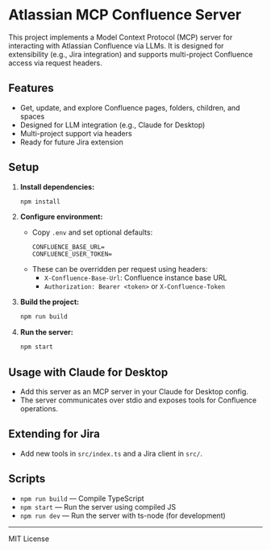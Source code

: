 # Atlassian MCP Confluence Server

This project implements a Model Context Protocol (MCP) server for interacting with Atlassian Confluence via LLMs. It is designed for extensibility (e.g., Jira integration) and supports multi-project Confluence access via request headers.

## Features
- Get, update, and explore Confluence pages, folders, children, and spaces
- Designed for LLM integration (e.g., Claude for Desktop)
- Multi-project support via headers
- Ready for future Jira extension

## Setup

1. **Install dependencies:**
   ```sh
   npm install
   ```

2. **Configure environment:**
   - Copy `.env` and set optional defaults:
     ```
     CONFLUENCE_BASE_URL=
     CONFLUENCE_USER_TOKEN=
     ```
   - These can be overridden per request using headers:
     - `X-Confluence-Base-Url`: Confluence instance base URL
     - `Authorization: Bearer <token>` or `X-Confluence-Token`

3. **Build the project:**
   ```sh
   npm run build
   ```

4. **Run the server:**
   ```sh
   npm start
   ```

## Usage with Claude for Desktop
- Add this server as an MCP server in your Claude for Desktop config.
- The server communicates over stdio and exposes tools for Confluence operations.

## Extending for Jira
- Add new tools in `src/index.ts` and a Jira client in `src/`.

## Scripts
- `npm run build` — Compile TypeScript
- `npm start` — Run the server using compiled JS
- `npm run dev` — Run the server with ts-node (for development)

---

MIT License

